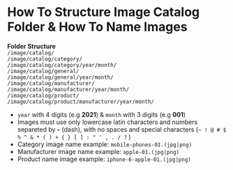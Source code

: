 # How To Structure Image Catalog Folder & How To Name Images

**Folder Structure**  
`/image/catalog/`  
`/image/catalog/category/`  
`/image/catalog/category/year/month/`  
`/image/catalog/general/`  
`/image/catalog/general/year/month/`  
`/image/catalog/manufacturer/`  
`/image/catalog/manufacturer/year/month/`  
`/image/catalog/product/`  
`/image/catalog/product/manufacturer/year/month/`  

* `year` with 4 digits (e.g **2021**) & `month` with 3 digits (e.g **001**)  
* Images must use only lowercase latin characters and numbers separeted by **-** (dash), with no spaces and special characters (`~ ! @ # $ % ^ & * ( ) + { } [ ] : " ' , . / ?` )  
* Category image name example: `mobile-phones-01.(jpg|png)`  
* Manufacturer image name example: `apple-01.(jpg|png)`  
* Product name image example: `iphone-6-apple-01.(jpg|png)`  
